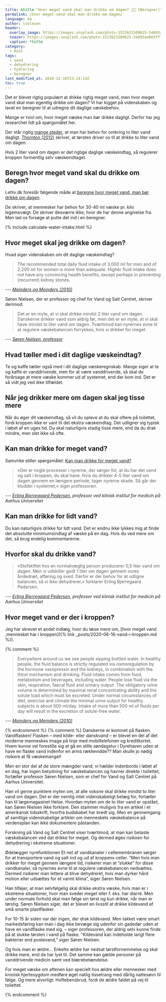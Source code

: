 ```yaml
---
title: &title "Hvor meget vand skal man drikke om dagen? 🚰🚱 [Beregner]"
permalink: /hvor-meget-vand-skal-man-drikke-om-dagen/
language: da
author: lsolesen
header:
  overlay_image: https://images.unsplash.com/photo-1523621509625-54893aa665ff?ixid=MXwxMjA3fDB8MHxwaG90by1wYWdlfHx8fGVufDB8fHw%3D&ixlib=rb-1.2.1&auto=format&fit=crop&w=1950&q=80
  teaser: https://images.unsplash.com/photo-1523621509625-54893aa665ff?ixid=MXwxMjA3fDB8MHxwaG90by1wYWdlfHx8fGVufDB8fHw%3D&ixlib=rb-1.2.1&auto=format&fit=crop&w=400&q=80
  caption: *title
category:
  - Kost
tags:
  - vand
  - dehydrering
  - hydrering
  - beregner
last_modified_at: 2020-12-16T23:14:14Z
toc: true
---
```


Det er blevet rigtig populært at drikke rigtig meget vand, men hvor meget vand skal man egentlig drikke om dagen? Vi har kigget på videnskaben og lavet en beregner til at udregne dit daglige væskebehov.

Mange er tvivl om, hvor meget væske man bør drikke dagligt. Derfor har jeg researchet lidt på spørgsmålet her.

Der står rigtig [mange steder](https://www.letliv.dk/sund-og-skoen/sundhed/saadan-beregner-du-dit-vaeskebehov), at man har behov for omkring to liter vand dagligt. [Thornton (2012)](https://pubmed.ncbi.nlm.nih.gov/23216505/) skriver, at tørsten driver os til at drikke to liter vand om dagen.

Hvis 2 liter vand om dagen er det rigtige daglige væskeindtag, så regulerer kroppen formentlig selv væskeindtaget.

## Beregn hvor meget vand skal du drikke om dagen?

Letliv.dk foreslår følgende måde at [beregne hvor meget vand, man bør drikke om dagen](https://www.letliv.dk/sund-og-skoen/sundhed/saadan-beregner-du-dit-vaeskebehov).

De skriver, at mennesker har behov for 30-40 ml væske pr. kilo legemsvægt. De skriver desværre ikke, hvor de har denne angivelse fra. Men lad os forsøge at putte det ind i en beregner.

{% include calculate-water-intake.html %}

## Hvor meget skal jeg drikke om dagen?

Hvad siger videnskaben om dit daglige væskeindtag?

> The recommended total daily fluid intake of 3,000 ml for men and of 2,200 ml for women is more than adequate. Higher fluid intake does not have any convincing health benefits, except perhaps in preventing (recurrent) kidney stones.

--- <cite>[Meinders og Meinders (2010)](https://pubmed.ncbi.nlm.nih.gov/20356431/)</cite>

Søren Nielsen, der er professor og chef for Vand og Salt Centret, skriver derimod:

> Det er en myte, at vi skal drikke mindst 2 liter vand om dagen. Danskerne drikker vand som aldrig før, men det er en myte, at vi skal have mindst to liter vand om dagen. Tværtimod kan nyrernes evne til at regulere væskebalancen forrykkes, hvis vi drikker for meget.

--- <cite>[Søren Nielsen, professor](https://kontinens.org/myten-meget-man-skal-drikke/)

## Hvad tæller med i dit daglige væskeindtag?

Te og kaffe tæller også med i dit daglige væskeregnskab. Mange siger at te og kaffe er vanddrivende, men for at være vanddrivende, så skal de forårsage at mere væske kommer ud af systemet, end der kom ind. Det er så vidt jeg ved ikke tilfældet.

## Når jeg drikker mere om dagen skal jeg tisse mere

Når du øger dit væskeindtag, så vil du opleve at du skal oftere på toilettet, fordi kroppen ikke er vant til det ekstra væskeindtag. Det udligner sig typisk i løbet af en uges tid. Du skal naturligvis stadig tisse mere, end da du drak mindre, men slet ikke så ofte.

## Kan man drikke for meget vand?

Samvirke stiller spørgsmålet: [Kan man drikke for meget vand?](https://samvirke.dk/artikler/kan-man-drikke-for-meget-vand)

> »Der er nogle processer i nyrerne, der sørger for, at du har det vand og salt i kroppen, du skal have. Hvis du drikker 4-5 liter vand om dagen gennem en længere periode, tager nyrerne skade. Så går der kludder i systemet,« siger professoren.

--- <cite>[Erling Bjerregaard Pedersen](https://samvirke.dk/artikler/kan-man-drikke-for-meget-vand), professor ved klinisk institut for medicin på Aarhus Universitet</cite>

## Kan man drikke for lidt vand?

Du kan naturligvis drikke for lidt vand. Det er endnu ikke lykkes mig at finde det absolutte minimumsindtag af væske på en dag. Hvis du ved mere om det, så brug endelig kommentarerne.

## Hvorfor skal du drikke vand?

> »Stofskiftet hos en normalvægtig person producerer 0,5 liter vand om dagen. Men vi udskiller godt 1 liter om dagen gennem vores åndedræt, afføring og sved. Derfor er der behov for at udligne balancen, så vi ikke dehydrerer,« forklarer Erling Bjerregaard Pedersen.

--- <cite>[Erling Bjerregaard Pedersen](https://samvirke.dk/artikler/kan-man-drikke-for-meget-vand), professor ved klinisk institut for medicin på Aarhus Universitet</cite>

## Hvor meget vand er der i kroppen?

Jeg har skrevet et andet indlæg, hvor du læse mere om, [hvor meget vand ,mennesket har i kroppen]({% link _posts/2020-06-16-vand-i-kroppen.md %}).

{% comment %}

> Everywhere around us we see people sipping bottled water. In healthy people, the fluid balance is strictly regulated via osmoregulation by the hormone vasopressin and the kidneys, in combination with the thirst mechanism and drinking. Fluid intake comes from food, metabolism and beverages, including water. People lose fluid via the skin, respiration, faecal fluid and urinary output. The obligatory urine volume is determined by maximal renal concentrating ability and the solute load which must be excreted. Under normal circumstances of diet, exercise and climate the minimal urine output for healthy subjects is about 500 ml/day. Intake of more than 500 ml of fluids per day will result in the excretion of solute-free water. 

--- <cite>[Meinders og Meinders (2010)](https://pubmed.ncbi.nlm.nih.gov/20356431/)</cite>

{% endcomment %}
{% comment %}
Danskerne er kommet på flasken. Vandflasken!
Flasken – med kilde- eller danskvand – er blevet en del af det moderne menneskes image på linje med mobiltelefonen og kreditkortet. Hvem kunne vel forestille sig at gå en stille søndagstur i Dyrehaven uden at have en flaske vand indenfor en arms rækkevidde?? Man skulle jo nødig risikere at få væskemangel!

Men en stor del af de store mængder vand, vi hælder indenbords i løbet af en dag, har ingen betydning for væskebalancen og havner direkte i toilettet, fortæller professor Søren Nielsen, som er chef for Vand og Salt Centret på Aarhus Universitet.

Han vil gerne punktere myten om, at alle voksne skal drikke mindst to liter vand om dagen. Det er der nemlig intet videnskabeligt belæg for, fortæller han til lægemagasinet Helse. Hvordan myten om de to liter vand er opstået, kan Søren Nielsen ikke forklare. Den stammer muligvis fra en artikel i et amerikansk tidsskrift, hvorfra budskabet har bredt sig. Men en gennemgang af samtlige videnskabelige artikler om menneskets væskebalance på verdensplan kan ikke dokumentere påstanden.

Forskning på Vand og Salt Centret viser tværtimod, at man kan belaste væskebalancen ved dat drikke for meget. Og dermed øges risikoen for dehydrering i ekstreme situationer.


Ødelægger nyrefunktionen
Et net af vandkanaler i cellemembranen sørger for at transportere vand og salt ind og ud af kroppens celler. ”Men hvis man drikker for meget gennem længere tid, risikerer man at ”slukke” for disse vandkanaler, så nyrernes evne til at regulere væskebalancen nedsættes. Dermed risikerer man lettere at blive dehydreret, hvis man dyrker hård motion eller udsættes for et varmt klima”, siger Søren Nielsen.

Han tilføjer, at man selvfølgelig skal drikke ekstra væske, hvis man er i ekstreme situationer, hvor man sveder meget eller f. eks. har diarré. Men under normale forhold skal man følge sin tørst og kun drikke, når man er tørstig. Søren Nielsen siger, det er blevet en livsstil at drikke kildevand af små smarte plastflasker.

For 10-15 år siden var der ingen, der drak kildevand. Men takket være smart markedsføring kan man i dag ikke bevæge sig udenfor sin gadedør uden at have en vandflaske med sig, – siger professoren, der aldrig selv kunne finde på at slukke tørsten i vand på flaske. ”Kildevand kan indeholde langt flere bakterier end postevand,” siger Søren Nielsen.

Og hvis man er ældre…
Enkelte ældre har nedsat tørstfornemmelse og skal drikke mere, end de har lyst til. Det samme kan gælde personer på vanddrivende medicin samt ved blærebetændelse.

For meget væske om aftenen kan specielt hos ældre eller mennesker med kronisk hjertesygdom medføre øget natlig tissetrang med dårlig nattesøvn til følge. Og mere alvorligt: Hoftebensbrud, fordi de ældre faldet på vej til toilettet.

{% endcomment %}